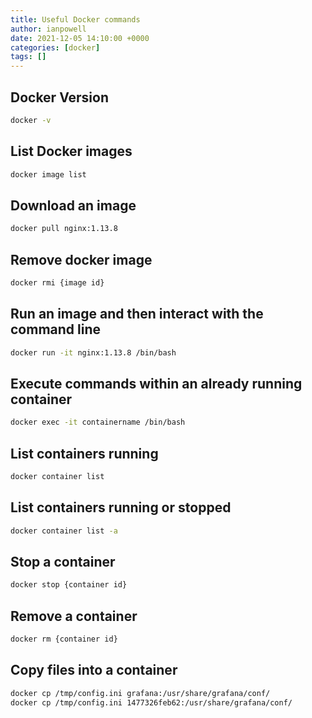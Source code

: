 ```yaml
---
title: Useful Docker commands
author: ianpowell
date: 2021-12-05 14:10:00 +0000
categories: [docker]
tags: []
---
```


## Docker Version
```bash
docker -v
```

## List Docker images
```bash
docker image list
```

## Download an image
```bash
docker pull nginx:1.13.8
```

## Remove docker image
```bash
docker rmi {image id}
```

## Run an image and then interact with the command line
```bash
docker run -it nginx:1.13.8 /bin/bash
```

## Execute commands within an already running container
```bash
docker exec -it containername /bin/bash
```

## List containers running
```bash
docker container list
```

## List containers running or stopped
```bash
docker container list -a
```

## Stop a container
```bash
docker stop {container id}
```

## Remove a container
```bash
docker rm {container id}
```

## Copy files into a container
```bash
docker cp /tmp/config.ini grafana:/usr/share/grafana/conf/
docker cp /tmp/config.ini 1477326feb62:/usr/share/grafana/conf/
```
